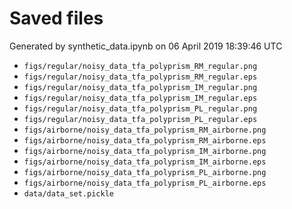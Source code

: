 # Saved files 


Generated by synthetic_data.ipynb on 06 April 2019 18:39:46 UTC

*  `figs/regular/noisy_data_tfa_polyprism_RM_regular.png` 
*  `figs/regular/noisy_data_tfa_polyprism_RM_regular.eps` 
*  `figs/regular/noisy_data_tfa_polyprism_IM_regular.png` 
*  `figs/regular/noisy_data_tfa_polyprism_IM_regular.eps` 
*  `figs/regular/noisy_data_tfa_polyprism_PL_regular.png` 
*  `figs/regular/noisy_data_tfa_polyprism_PL_regular.eps` 
*  `figs/airborne/noisy_data_tfa_polyprism_RM_airborne.png` 
*  `figs/airborne/noisy_data_tfa_polyprism_RM_airborne.eps` 
*  `figs/airborne/noisy_data_tfa_polyprism_IM_airborne.png` 
*  `figs/airborne/noisy_data_tfa_polyprism_IM_airborne.eps` 
*  `figs/airborne/noisy_data_tfa_polyprism_PL_airborne.png` 
*  `figs/airborne/noisy_data_tfa_polyprism_PL_airborne.eps` 
*  `data/data_set.pickle` 
